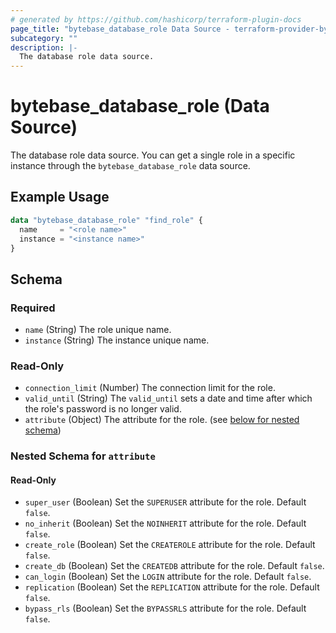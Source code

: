 ```yaml
---
# generated by https://github.com/hashicorp/terraform-plugin-docs
page_title: "bytebase_database_role Data Source - terraform-provider-bytebase"
subcategory: ""
description: |-
  The database role data source.
---
```


# bytebase_database_role (Data Source)

The database role data source. You can get a single role in a specific instance through the `bytebase_database_role` data source.

## Example Usage

```terraform
data "bytebase_database_role" "find_role" {
  name     = "<role name>"
  instance = "<instance name>"
}
```

## Schema

### Required

- `name` (String) The role unique name.
- `instance` (String) The instance unique name.

### Read-Only

- `connection_limit` (Number) The connection limit for the role.
- `valid_until` (String) The `valid_until` sets a date and time after which the role's password is no longer valid.
- `attribute` (Object) The attribute for the role. (see [below for nested schema](#nestedblock--attribute))

<a id="nestedblock--attribute"></a>

### Nested Schema for `attribute`

#### Read-Only

- `super_user` (Boolean) Set the `SUPERUSER` attribute for the role. Default `false`.
- `no_inherit` (Boolean) Set the `NOINHERIT` attribute for the role. Default `false`.
- `create_role` (Boolean) Set the `CREATEROLE` attribute for the role. Default `false`.
- `create_db` (Boolean) Set the `CREATEDB` attribute for the role. Default `false`.
- `can_login` (Boolean) Set the `LOGIN` attribute for the role. Default `false`.
- `replication` (Boolean) Set the `REPLICATION` attribute for the role. Default `false`.
- `bypass_rls` (Boolean) Set the `BYPASSRLS` attribute for the role. Default `false`.
